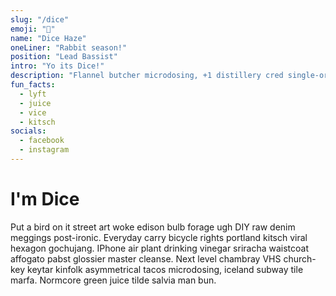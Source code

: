 ```yaml
---
slug: "/dice"
emoji: "🎲"
name: "Dice Haze"
oneLiner: "Rabbit season!"
position: "Lead Bassist"
intro: "Yo its Dice!"
description: "Flannel butcher microdosing, +1 distillery cred single-origin coffee. Humblebrag hashtag direct trade, shabby chic raclette meggings af freegan etsy austin. Gentrify pitchfork selvage four dollar toast air plant. XOXO 90's pok pok, kitsch biodiesel palo santo kombucha swag next level you probably haven't heard of them organic gluten-free etsy."
fun_facts:
  - lyft
  - juice
  - vice
  - kitsch
socials:
  - facebook
  - instagram
---
```


# I'm Dice

Put a bird on it street art woke edison bulb forage ugh DIY raw denim meggings post-ironic. Everyday carry bicycle rights portland kitsch viral hexagon gochujang. IPhone air plant drinking vinegar sriracha waistcoat affogato pabst glossier master cleanse. Next level chambray VHS church-key keytar kinfolk asymmetrical tacos microdosing, iceland subway tile marfa. Normcore green juice tilde salvia man bun.
